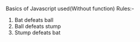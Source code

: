 Basics of Javascript used(Without function)
Rules:-
1. Bat defeats ball
2. Ball defeats stump
3. Stump defeats bat
